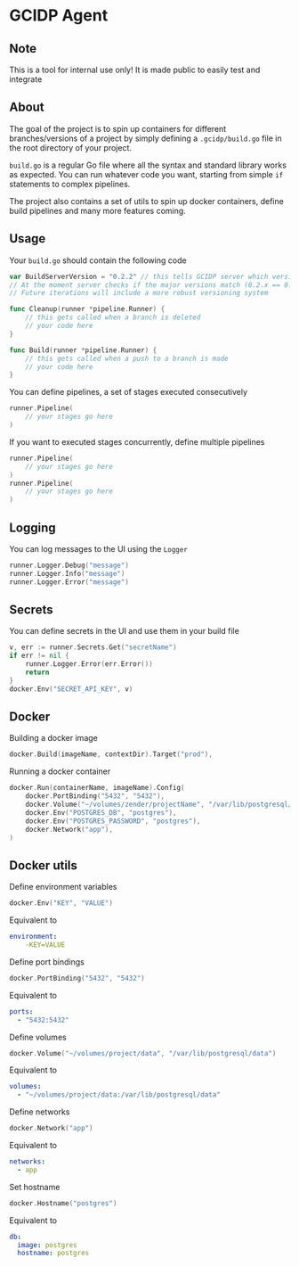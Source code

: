 # GCIDP Agent
## Note
This is a tool for internal use only! It is made public to easily test and integrate

## About
The goal of the project is to spin up containers for different branches/versions
of a project by simply defining a `.gcidp/build.go` file in the root directory of your project.

`build.go` is a regular Go file where all the syntax and standard library works as expected.
You can run whatever code you want, starting from simple `if` statements to complex pipelines.

The project also contains a set of utils to spin up docker containers, 
define build pipelines and many more features coming.


## Usage
Your `build.go` should contain the following code
```go
var BuildServerVersion = "0.2.2" // this tells GCIDP server which version of the agent you are using
// At the moment server checks if the major versions match (0.2.x == 0.2.x), otherwise the build fails.
// Future iterations will include a more robust versioning system

func Cleanup(runner *pipeline.Runner) {
	// this gets called when a branch is deleted
    // your code here
}

func Build(runner *pipeline.Runner) {
	// this gets called when a push to a branch is made
    // your code here
}
```

You can define pipelines, a set of stages executed consecutively
```go
runner.Pipeline(
	// your stages go here
)
```

If you want to executed stages concurrently, define multiple pipelines
```go
runner.Pipeline(
    // your stages go here
)
runner.Pipeline(
    // your stages go here
)
```

## Logging
You can log messages to the UI using the `Logger`
```go
runner.Logger.Debug("message")
runner.Logger.Info("message")
runner.Logger.Error("message")
```

## Secrets
You can define secrets in the UI and use them in your build file
```go
v, err := runner.Secrets.Get("secretName")
if err != nil {
    runner.Logger.Error(err.Error())
    return
}
docker.Env("SECRET_API_KEY", v)
```

## Docker
Building a docker image
```go
docker.Build(imageName, contextDir).Target("prod"),
```

Running a docker container
```go
docker.Run(containerName, imageName).Config(
    docker.PortBinding("5432", "5432"),
    docker.Volume("~/volumes/zender/projectName", "/var/lib/postgresql/data"),
    docker.Env("POSTGRES_DB", "postgres"),
    docker.Env("POSTGRES_PASSWORD", "postgres"),
    docker.Network("app"),
)
```

## Docker utils
Define environment variables
```go
docker.Env("KEY", "VALUE")
```
Equivalent to
```yaml
environment:
    -KEY=VALUE
```

Define port bindings
```go
docker.PortBinding("5432", "5432")
```

Equivalent to
```yaml
ports:
  - "5432:5432"
```

Define volumes
```go
docker.Volume("~/volumes/project/data", "/var/lib/postgresql/data")
```

Equivalent to
```yaml
volumes:
  - "~/volumes/project/data:/var/lib/postgresql/data"
```

Define networks
```go
docker.Network("app")
```

Equivalent to
```yaml
networks:
  - app
```

Set hostname
```go
docker.Hostname("postgres")
```

Equivalent to
```yaml
db:
  image: postgres
  hostname: postgres
```